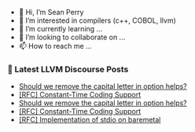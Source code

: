 - 👋 Hi, I’m Sean Perry
- 👀 I’m interested in compilers (c++, COBOL, llvm)
- 🌱 I’m currently learning ...
- 💞️ I’m looking to collaborate on ...
- 📫 How to reach me ...

<!---
s66perry/s66perry is a ✨ special ✨ repository because its `README.md` (this file) appears on your GitHub profile.
You can click the Preview link to take a look at your changes.
--->
### 📕 Latest LLVM Discourse Posts

<!-- DISCOURSE-LLVM:START -->
- [Should we remove the capital letter in option helps?](https://discourse.llvm.org/t/should-we-remove-the-capital-letter-in-option-helps/87816#post_2)
- [[RFC] Constant-Time Coding Support](https://discourse.llvm.org/t/rfc-constant-time-coding-support/87781#post_14)
- [Should we remove the capital letter in option helps?](https://discourse.llvm.org/t/should-we-remove-the-capital-letter-in-option-helps/87816#post_1)
- [[RFC] Constant-Time Coding Support](https://discourse.llvm.org/t/rfc-constant-time-coding-support/87781#post_13)
- [[RFC] Implementation of stdio on baremetal](https://discourse.llvm.org/t/rfc-implementation-of-stdio-on-baremetal/86944#post_14)
<!-- DISCOURSE-LLVM:END -->
